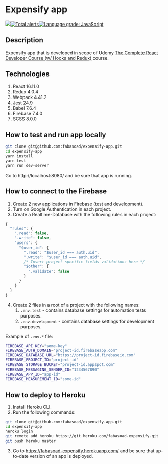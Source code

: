 # Expensify app
![](https://github.com/fabasoad/expensify-app/workflows/CI/badge.svg)[![Total alerts](https://img.shields.io/lgtm/alerts/g/fabasoad/expensify-app.svg?logo=lgtm&logoWidth=18)](https://lgtm.com/projects/g/fabasoad/expensify-app/alerts/)[![Language grade: JavaScript](https://img.shields.io/lgtm/grade/javascript/g/fabasoad/expensify-app.svg?logo=lgtm&logoWidth=18)](https://lgtm.com/projects/g/fabasoad/expensify-app/context:javascript)
## Description
Expensify app that is developed in scope of Udemy [The Complete React Developer Course (w/ Hooks and Redux)](https://www.udemy.com/course/react-2nd-edition/) course.
## Technologies
1. React 16.11.0
2. Redux 4.0.4
3. Webpack 4.41.2
4. Jest 24.9
5. Babel 7.6.4
6. Firebase 7.4.0
7. SCSS 8.0.0
## How to test and run app locally
```bash
git clone git@github.com:fabasoad/expensify-app.git
cd expensify-app
yarn install
yarn test
yarn run dev-server
```
Go to http://localhost:8080/ and be sure that app is running.
## How to connect to the Firebase
1. Create 2 new applications in Firebase (test and development).
2. Turn on Google Authentication in each project.
3. Create a Realtime-Database with the following rules in each project:
```javascript
{
  "rules": {
    ".read": false,
    ".write": false,
    "users": {
      "$user_id": {
        ".read": "$user_id === auth.uid",
        ".write": "$user_id === auth.uid",
        /* Insert project specific fields validations here */
        "$other": {
          ".validate": false
        }
      }
    }
  }
}
```
4. Create 2 files in a root of a project with the following names:
    1. `.env.test` - contains database settings for automation tests purposes.
    2. `.env.development` - contains database settings for development purposes.

Example of `.env.*` file:
```bash
FIREBASE_API_KEY="some-key"
FIREBASE_AUTH_DOMAIN="project-id.firebaseapp.com"
FIREBASE_DATABASE_URL="https://project-id.firebaseio.com"
FIREBASE_PROJECT_ID="project-id"
FIREBASE_STORAGE_BUCKET="project-id.appspot.com"
FIREBASE_MESSAGING_SENDER_ID="1234567890"
FIREBASE_APP_ID="app-id"
FIREBASE_MEASUREMENT_ID="some-id"
```
## How to deploy to Heroku
1. Install Heroku CLI.
2. Run the following commands:
```bash
git clone git@github.com:fabasoad/expensify-app.git
cd expensify-app
heroku login
git remote add heroku https://git.heroku.com/fabasoad-expensify.git
git push heroku master
```
3. Go to https://fabasoad-expensify.herokuapp.com/ and be sure that up-to-date version of an app is deployed.